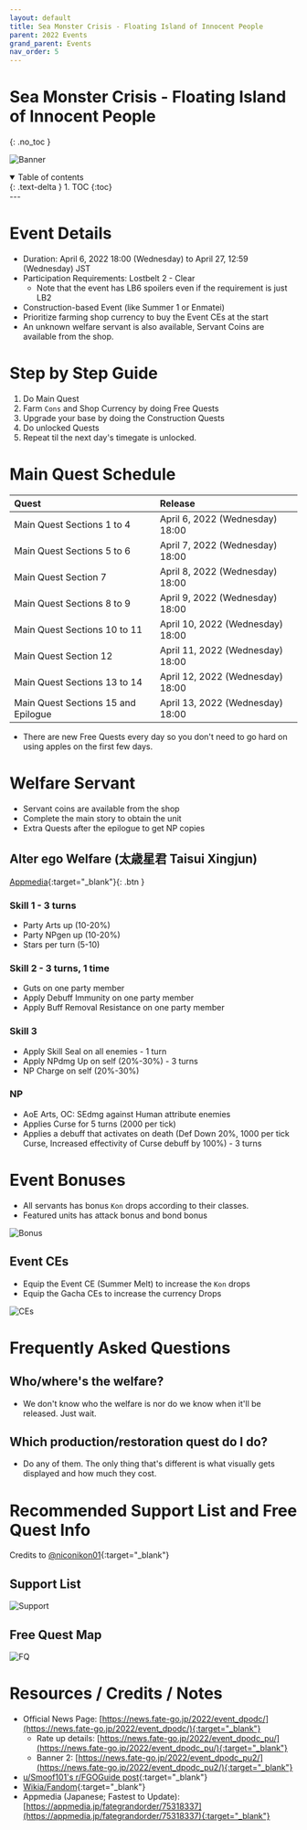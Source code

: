 ```yaml
---
layout: default
title: Sea Monster Crisis - Floating Island of Innocent People
parent: 2022 Events
grand_parent: Events
nav_order: 5
---
```


# Sea Monster Crisis - Floating Island of Innocent People
{: .no_toc }


![Banner](https://news.fate-go.jp/wp-content/uploads/2022/event_dpodc_full_zuwxk/top_banner.png)

<details open markdown="block">
  <summary>
    Table of contents
  </summary>
  {: .text-delta }
1. TOC
{:toc}
</details>
---

# Event Details
- Duration: April 6, 2022 18:00 (Wednesday) to April 27, 12:59 (Wednesday) JST
- Participation Requirements: Lostbelt 2 - Clear
    - Note that the event has LB6 spoilers even if the requirement is just LB2
- Construction-based Event (like Summer 1 or Enmatei)
- Prioritize farming shop currency to buy the Event CEs at the start
- An unknown welfare servant is also available, Servant Coins are available from the shop.

# Step by Step Guide
1. Do Main Quest
2. Farm `Cons` and Shop Currency by doing Free Quests
3. Upgrade your base by doing the Construction Quests
4. Do unlocked Quests
5. Repeat til the next day's timegate is unlocked.

# Main Quest Schedule

| Quest | Release |
| :-- | :-- |
| Main Quest Sections 1 to 4 | April 6, 2022 (Wednesday) 18:00 |
| Main Quest Sections 5 to 6 | April 7, 2022 (Wednesday) 18:00 |
| Main Quest Section 7 | April 8, 2022 (Wednesday) 18:00 |
| Main Quest Sections 8 to 9 | April 9, 2022 (Wednesday) 18:00 |
| Main Quest Sections 10 to 11 | April 10, 2022 (Wednesday) 18:00 |
| Main Quest Section 12 | April 11, 2022 (Wednesday) 18:00 |
| Main Quest Sections 13 to 14 | April 12, 2022 (Wednesday) 18:00 |
| Main Quest Sections 15 and Epilogue | April 13, 2022 (Wednesday) 18:00 |

* There are new Free Quests every day so you don't need to go hard on using apples on the first few days.

# Welfare Servant
- Servant coins are available from the shop
- Complete the main story to obtain the unit
- Extra Quests after the epilogue to get NP copies

## Alter ego Welfare (太歳星君 Taisui Xingjun)
[Appmedia](https://appmedia.jp/fategrandorder/75404155){:target="_blank"}{: .btn }

### Skill 1 - 3 turns
- Party Arts up (10-20%)
- Party NPgen up (10-20%)
- Stars per turn (5-10)

### Skill 2 - 3 turns, 1 time
- Guts on one party member
- Apply Debuff Immunity on one party member
- Apply Buff Removal Resistance on one party member

### Skill 3
- Apply Skill Seal on all enemies - 1 turn
- Apply NPdmg Up on self (20%-30%) - 3 turns
- NP Charge on self (20%-30%)

### NP
- AoE Arts, OC: SEdmg against Human attribute enemies
- Applies Curse for 5 turns (2000 per tick)
- Applies a debuff that activates on death (Def Down 20%, 1000 per tick Curse, Increased effectivity of Curse debuff by 100%) - 3 turns

# Event Bonuses
- All servants has bonus `Kon` drops according to their classes.
- Featured units has attack bonus and bond bonus

![Bonus](https://pbs.twimg.com/media/FPpz1ycaUAAQYQF?format=jpg&name=4096x4096)

## Event CEs
- Equip the Event CE (Summer Melt) to increase the `Kon` drops
- Equip the Gacha CEs to increase the currency Drops

![CEs](https://news.fate-go.jp/wp-content/uploads/2022/event_dpodc_full_zuwxk/info_howto_02.png)

# Frequently Asked Questions
## Who/where's the welfare?
- We don't know who the welfare is nor do we know when it'll be released. Just wait.

## Which production/restoration quest do I do?
- Do any of them. The only thing that's different is what visually gets displayed and how much they cost.

# Recommended Support List and Free Quest Info
Credits to [@niconikon01](https://twitter.com/niconikon01/status/1514186312030781441){:target="_blank"}

## Support List

![Support](https://pbs.twimg.com/media/FQN4P5AaQAgYZ4q?format=jpg&name=large)

## Free Quest Map

![FQ](https://pbs.twimg.com/media/FQN4ME0aQAIe4Qm?format=jpg&name=4096x4096)

# Resources / Credits / Notes

- Official News Page: [https://news.fate-go.jp/2022/event_dpodc/](https://news.fate-go.jp/2022/event_dpodc/){:target="_blank"}
    - Rate up details: [https://news.fate-go.jp/2022/event_dpodc_pu/](https://news.fate-go.jp/2022/event_dpodc_pu/){:target="_blank"}
    - Banner 2: [https://news.fate-go.jp/2022/event_dpodc_pu2/](https://news.fate-go.jp/2022/event_dpodc_pu2/){:target="_blank"}
- [u/Smoof101's r/FGOGuide post](https://www.reddit.com/r/FGOGuide/comments/twc5bh/sea_monster_crisis_floating_island_of_the/){:target="_blank"}
- [Wikia/Fandom](https://fategrandorder.fandom.com/wiki/Sea_Monster_Crisis){:target="_blank"}
- Appmedia (Japanese; Fastest to Update): [https://appmedia.jp/fategrandorder/75318337](https://appmedia.jp/fategrandorder/75318337){:target="_blank"}